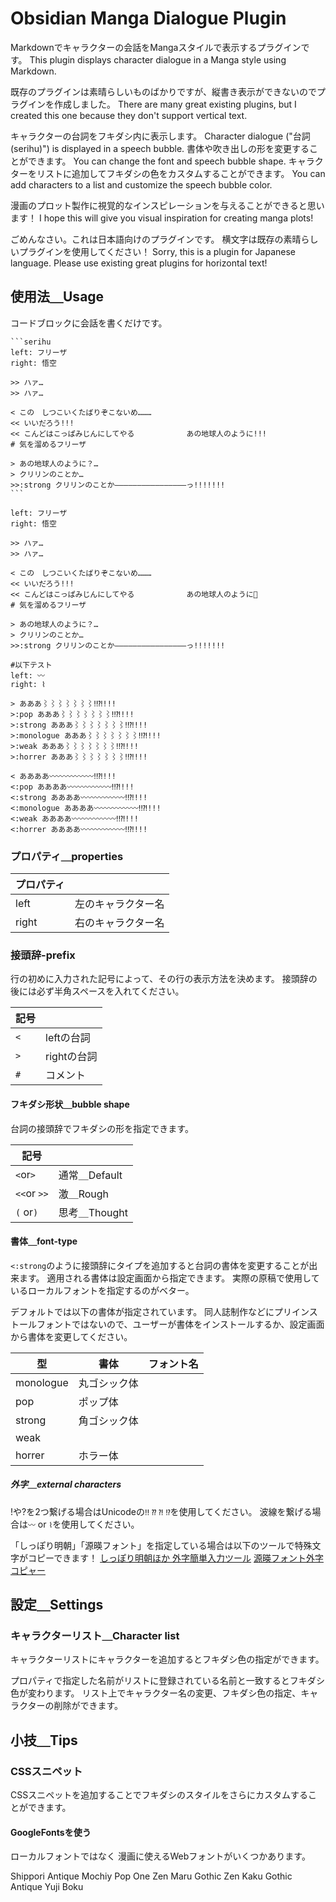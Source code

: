 # Obsidian Manga Dialogue Plugin

Markdownでキャラクターの会話をMangaスタイルで表示するプラグインです。
This plugin displays character dialogue in a Manga style using Markdown.

既存のプラグインは素晴らしいものばかりですが、縦書き表示ができないのでプラグインを作成しました。
There are many great existing plugins, but I created this one because they don't support vertical text.

キャラクターの台詞をフキダシ内に表示します。
Character dialogue ("台詞(serihu)") is displayed in a speech bubble.
書体や吹き出しの形を変更することができます。
You can change the font and speech bubble shape.
キャラクターをリストに追加してフキダシの色をカスタムすることができます。
You can add characters to a list and customize the speech bubble color.

漫画のプロット製作に視覚的なインスピレーションを与えることができると思います！
I hope this will give you visual inspiration for creating manga plots!

ごめんなさい。これは日本語向けのプラグインです。
横文字は既存の素晴らしいプラグインを使用してください！
Sorry, this is a plugin for Japanese language.
Please use existing great plugins for horizontal text!

## 使用法＿Usage

コードブロックに会話を書くだけです。

````
```serihu
left: フリーザ
right: 悟空

>> ハァ…
>> ハァ…

< この　しつこいくたばりぞこないめ………
<< いいだろう!!!
<< こんどはこっぱみじんにしてやる　　　　　　　あの地球人のように!!!
# 気を溜めるフリーザ

> あの地球人のように？…
> クリリンのことか…
>>:strong クリリンのことか――――――――――――――――っ!!!!!!!
```
````
```serihu
left: フリーザ
right: 悟空

>> ハァ…
>> ハァ…

< この　しつこいくたばりぞこないめ………
<< いいだろう!!!
<< こんどはこっぱみじんにしてやる　　　　　　　あの地球人のように
# 気を溜めるフリーザ

> あの地球人のように？…
> クリリンのことか…
>>:strong クリリンのことか――――――――――――――――っ!!!!!!!

#以下テスト
left: 〰
right: ⌇

> あああ⌇⌇⌇⌇⌇⌇⌇‼⁈!!!
>:pop あああ⌇⌇⌇⌇⌇⌇⌇‼⁈!!!
>:strong あああ⌇⌇⌇⌇⌇⌇⌇‼⁈!!!
>:monologue あああ⌇⌇⌇⌇⌇⌇⌇‼⁈!!!
>:weak あああ⌇⌇⌇⌇⌇⌇⌇‼⁈!!!
>:horrer あああ⌇⌇⌇⌇⌇⌇⌇‼⁈!!!

< ああああ〰〰〰〰〰〰‼⁈!!!
<:pop ああああ〰〰〰〰〰〰‼⁈!!!
<:strong ああああ〰〰〰〰〰〰‼⁈!!!
<:monologue ああああ〰〰〰〰〰〰‼⁈!!!
<:weak ああああ〰〰〰〰〰〰‼⁈!!!
<:horrer ああああ〰〰〰〰〰〰‼⁈!!!
```
### プロパティ＿properties

| プロパティ |           |
| ----- | --------- |
| left  | 左のキャラクター名 |
| right | 右のキャラクター名 |



### 接頭辞-prefix
行の初めに入力された記号によって、その行の表示方法を決めます。
接頭辞の後には必ず半角スペースを入れてください。

| 記号  |          |
| --- | -------- |
| `<` | leftの台詞  |
| `>` | rightの台詞 |
| `#` | コメント     |
#### フキダシ形状＿bubble shape
台詞の接頭辞でフキダシの形を指定できます。

| 記号          |            |
| ----------- | ---------- |
| `<`or`>`    | 通常＿Default |
| `<<`or `>>` | 激＿Rough    |
| `(` or`)`   | 思考＿Thought |

#### 書体＿font-type
`<:strong`のように接頭辞にタイプを追加すると台詞の書体を変更することが出来ます。
適用される書体は設定画面から指定できます。
実際の原稿で使用しているローカルフォントを指定するのがベター。

デフォルトでは以下の書体が指定されています。
同人誌制作などにプリインストールフォントではないので、ユーザーが書体をインストールするか、設定画面から書体を変更してください。

| 型         | 書体     | フォント名 |
| --------- | ------ | ----- |
| monologue | 丸ゴシック体 |       |
| pop       | ポップ体   |       |
| strong    | 角ゴシック体 |       |
| weak      |        |       |
| horrer    | ホラー体   |       |
#####  外字＿external characters
!や?を2つ繋げる場合はUnicodeの`‼` `⁇` `⁈` `⁉`を使用してください。
波線を繋げる場合は`〰` or `⌇`を使用してください。

「しっぽり明朝」「源暎フォント」を指定している場合は以下のツールで特殊文字がコピーできます！
[しっぽり明朝ほか 外字簡単入力ツール](https://donutland.jp/edl/shippori-copier/)
[源暎フォント外字コピャー](https://donutland.jp/edl/genei-copier/)


## 設定＿Settings
### キャラクターリスト＿Character list
キャラクターリストにキャラクターを追加するとフキダシ色の指定ができます。

プロパティで指定した名前がリストに登録されている名前と一致するとフキダシ色が変わります。
リスト上でキャラクター名の変更、フキダシ色の指定、キャラクターの削除ができます。

## 小技＿Tips
### CSSスニペット
CSSスニペットを追加することでフキダシのスタイルをさらにカスタムすることができます。

#### GoogleFontsを使う
ローカルフォントではなく
漫画に使えるWebフォントがいくつかあります。

Shippori Antique
Mochiy Pop One
Zen Maru Gothic
Zen Kaku Gothic Antique
Yuji Boku